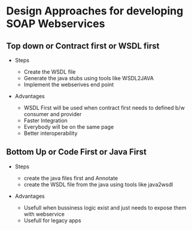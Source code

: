# Design Approaches for developing SOAP Webservices



## Top down or Contract first or WSDL first
- 	Steps 
	- 	Create the WSDL file
	- 	Generate the java stubs using tools like WSDL2JAVA
	- 	Implement the webserives end point

-	Advantages
	- 	WSDL First will be used when contract first needs to defined b/w consumer and provider
	- 	Faster Integration
	- 	Everybody will be on the same page
	- 	Better interoperability

## Bottom Up or Code First or Java First
- 	Steps 
	- 	create the java files first and Annotate
	- 	create the WSDL file from the java using tools like java2wsdl

- 	Advantages
	- 	Usefull when bussiness logic exist and just needs to expose them with webservice
	- 	Usefull for legacy apps